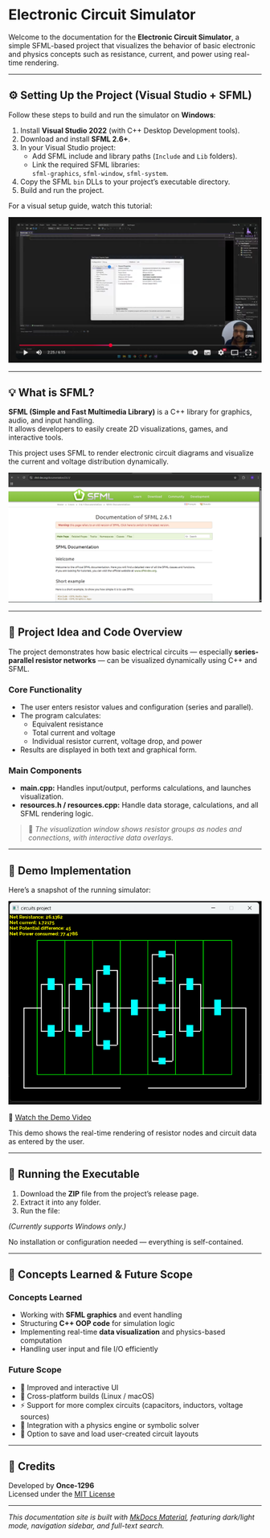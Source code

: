# Electronic Circuit Simulator

Welcome to the documentation for the **Electronic Circuit Simulator**, a simple SFML-based project that visualizes the behavior of basic electronic and physics concepts such as resistance, current, and power using real-time rendering.

---

## ⚙️ Setting Up the Project (Visual Studio + SFML)

Follow these steps to build and run the simulator on **Windows**:

1. Install **Visual Studio 2022** (with C++ Desktop Development tools).  
2. Download and install **SFML 2.6+**.  
3. In your Visual Studio project:
   - Add SFML include and library paths (`Include` and `Lib` folders).
   - Link the required SFML libraries:  
     `sfml-graphics`, `sfml-window`, `sfml-system`.
4. Copy the SFML `bin` DLLs to your project’s executable directory.
5. Build and run the project.

For a visual setup guide, watch this tutorial:  

[![YouTube Setup Guide](assets/img3.png)](https://youtu.be/4fcTqmT0Hhg?si=kVfasQRLGiCzvjx3)

---

## 💡 What is SFML?

**SFML (Simple and Fast Multimedia Library)** is a C++ library for graphics, audio, and input handling.  
It allows developers to easily create 2D visualizations, games, and interactive tools.

This project uses SFML to render electronic circuit diagrams and visualize the current and voltage distribution dynamically.

![SFML Docs Page](assets/img2.png)

---

## 🧩 Project Idea and Code Overview

The project demonstrates how basic electrical circuits — especially **series-parallel resistor networks** — can be visualized dynamically using C++ and SFML.

### Core Functionality
- The user enters resistor values and configuration (series and parallel).
- The program calculates:
  - Equivalent resistance  
  - Total current and voltage  
  - Individual resistor current, voltage drop, and power
- Results are displayed in both text and graphical form.

### Main Components
- **main.cpp:** Handles input/output, performs calculations, and launches visualization.  
- **resources.h / resources.cpp:** Handle data storage, calculations, and all SFML rendering logic.

> 🧠 *The visualization window shows resistor groups as nodes and connections, with interactive data overlays.*

---

## 🧪 Demo Implementation

Here’s a snapshot of the running simulator:

![Circuit Simulator Screenshot](assets/img1.png)

🎥 [Watch the Demo Video](assets/vid1.mp4)

This demo shows the real-time rendering of resistor nodes and circuit data as entered by the user.

---

## 🚀 Running the Executable

1. Download the **ZIP** file from the project’s release page.  
2. Extract it into any folder.  
3. Run the file:

*(Currently supports Windows only.)*

No installation or configuration needed — everything is self-contained.

---

## 📘 Concepts Learned & Future Scope

### Concepts Learned
- Working with **SFML graphics** and event handling  
- Structuring **C++ OOP code** for simulation logic  
- Implementing real-time **data visualization** and physics-based computation  
- Handling user input and file I/O efficiently  

### Future Scope
- 🧱 Improved and interactive UI  
- 🐧 Cross-platform builds (Linux / macOS)  
- ⚡ Support for more complex circuits (capacitors, inductors, voltage sources)  
- 🧮 Integration with a physics engine or symbolic solver  
- 💾 Option to save and load user-created circuit layouts  

---

## 🧭 Credits

Developed by **Once-1296**  
Licensed under the [MIT License](../LICENSE.md)

---

*This documentation site is built with [MkDocs Material](https://squidfunk.github.io/mkdocs-material/), featuring dark/light mode, navigation sidebar, and full-text search.*
